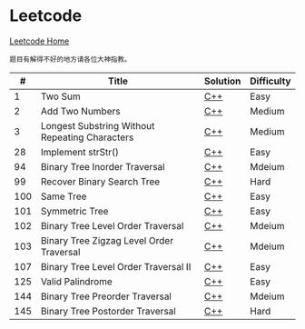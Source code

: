 # Leetcode
[Leetcode Home](https://leetcode.com/problemset/algorithms/)

	题目有解得不好的地方请各位大神指教。

| # | Title | Solution | Difficulty |
|---| ----- | -------- | ---------- |
| 1 | Two Sum | [C++](./Two_Sum.cpp) | Easy |
| 2 | Add Two Numbers | [C++](./Add_Two_Numbers.cpp) | Medium |
| 3 | Longest Substring Without Repeating Characters | [C++](./Longest_Substring_Without_Repeating_Characters.cpp) | Medium |
| 28 | Implement strStr() | [C++](./implement_strstr.cpp) | Easy|
| 94 | Binary Tree Inorder Traversal | [C++](./inorder_traversal.cpp) | Mdeium |
| 99 | Recover Binary Search Tree | [C++](./recover_bst.cpp) | Hard |
| 100 | Same Tree | [C++](./same_tree.cpp) | Easy |
| 101 | Symmetric Tree | [C++](./symmetric_tree.cpp) | Easy |
| 102 | Binary Tree Level Order Traversal | [C++](./levelorder_traversal.cpp) | Mdeium |
| 103 | Binary Tree Zigzag Level Order Traversal | [C++](./zigzag_levelorder_traversal.cpp) | Mdeium |
| 107 | Binary Tree Level Order Traversal II| [C++](./levelorder_traversal_2.cpp) | Easy |
| 125 | Valid Palindrome | [C++](./valid_palindrome.cpp)| Easy|
| 144 | Binary Tree Preorder Traversal | [C++](./preorder_traversal.cpp) | Mdeium |
| 145 | Binary Tree Postorder Traversal | [C++](./postorder_traversal.cpp) | Hard |